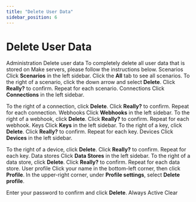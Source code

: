 ```yaml
---
title: "Delete User Data"
sidebar_position: 6
---
```


# Delete User Data

Administration Delete user data To completely delete all user data that is stored on Make servers, please follow the instructions below. Scenarios Click **Scenarios** in the left sidebar. Click the **All** tab to see all scenarios. To the right of a scenario, click the down arrow and select **Delete**. Click **Really?** to confirm. Repeat for each scenario. Connections Click **Connections** in the left sidebar.

To the right of a connection, click **Delete**. Click **Really?** to confirm. Repeat for each connection. Webhooks Click **Webhooks** in the left sidebar. To the right of a webhook, click **Delete**. Click **Really?** to confirm. Repeat for each webhook. Keys Click **Keys** in the left sidebar. To the right of a key, click **Delete**. Click **Really?** to confirm. Repeat for each key. Devices Click **Devices** in the left sidebar.

To the right of a device, click **Delete**. Click **Really?** to confirm. Repeat for each key. Data stores Click **Data Stores** in the left sidebar. To the right of a data store, click **Delete**. Click **Really?** to confirm. Repeat for each data store. User profile Click your name in the bottom-left corner, then click **Profile**. In the upper-right corner, under **Profile settings**, select **Delete profile**.

Enter your password to confirm and click **Delete**. Always Active Clear